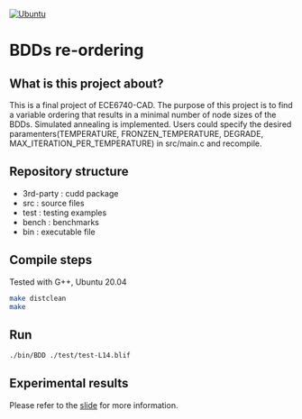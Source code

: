 [![Ubuntu](https://github.com/cheng-hsiang-chiu/ECE6740-CAD/workflows/Ubuntu/badge.svg)](https://github.com/cheng-hsiang-chiu/ECE6740-CAD/actions?query=workflow%3AUbuntu)


# BDDs re-ordering


## What is this project about?
This is a final project of ECE6740-CAD. The purpose of this project is to find a variable ordering that results in a minimal number of node sizes of the BDDs. Simulated annealing is implemented. Users could specify the desired paramenters(TEMPERATURE, FRONZEN_TEMPERATURE, DEGRADE, MAX_ITERATION_PER_TEMPERATURE) in src/main.c and recompile. 


## Repository structure
- 3rd-party : cudd package
- src : source files
- test : testing examples
- bench : benchmarks
- bin : executable file


## Compile steps
Tested with G++, Ubuntu 20.04

```bash
make distclean
make
```


## Run
```bash
./bin/BDD ./test/test-L14.blif

```

## Experimental results
Please refer to the <a href="https://github.com/cheng-hsiang-chiu/ECE6740-CAD/slide.pdf">slide</a> for more information.
